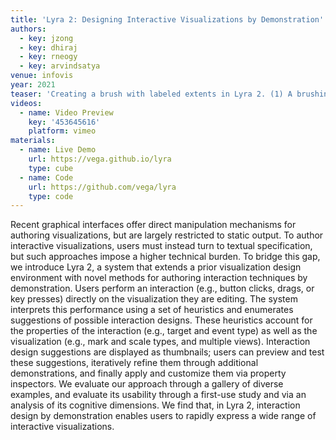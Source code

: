 ```yaml
---
title: 'Lyra 2: Designing Interactive Visualizations by Demonstration'
authors:
  - key: jzong
  - key: dhiraj
  - key: rneogy
  - key: arvindsatya
venue: infovis
year: 2021
teaser: 'Creating a brush with labeled extents in Lyra 2. (1) A brushing interaction authored via demonstrations. (2) Binding signals that represent the brush’s start and end extents to the content of two text marks respectively. (3) Positioning the text marks by their horizontal position to the brush’s start andend x-coordinates. (4) The completed design: an interval selection with labeled extents.'
videos:
  - name: Video Preview
    key: '453645616'
    platform: vimeo
materials:
  - name: Live Demo
    url: https://vega.github.io/lyra
    type: cube
  - name: Code
    url: https://github.com/vega/lyra
    type: code
---
```

Recent graphical interfaces offer direct manipulation mechanisms for authoring visualizations, but are largely restricted to static output. To author interactive visualizations, users must instead turn to textual specification, but such approaches impose a higher technical burden. To bridge this gap, we introduce Lyra 2, a system that extends a prior visualization design environment with novel methods for authoring interaction techniques by demonstration. Users perform an interaction (e.g., button clicks, drags, or key presses) directly on the visualization they are editing. The system interprets this performance using a set of heuristics and enumerates suggestions of possible interaction designs. These heuristics account for the properties of the interaction (e.g., target and event type) as well as the visualization (e.g., mark and scale types, and multiple views). Interaction design suggestions are displayed as thumbnails; users can preview and test these suggestions, iteratively refine them through additional demonstrations, and finally apply and customize them via property inspectors. We evaluate our approach through a gallery of diverse examples, and evaluate its usability through a first-use study and via an analysis of its cognitive dimensions. We find that, in Lyra 2, interaction design by demonstration enables users to rapidly express a wide range of interactive visualizations.